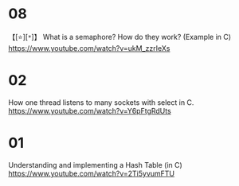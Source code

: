 
# 08

【[:star:][`*`]】 What is a semaphore? How do they work? (Example in C) https://www.youtube.com/watch?v=ukM_zzrIeXs

# 02

How one thread listens to many sockets with select in C. https://www.youtube.com/watch?v=Y6pFtgRdUts

# 01

Understanding and implementing a Hash Table (in C) https://www.youtube.com/watch?v=2Ti5yvumFTU
